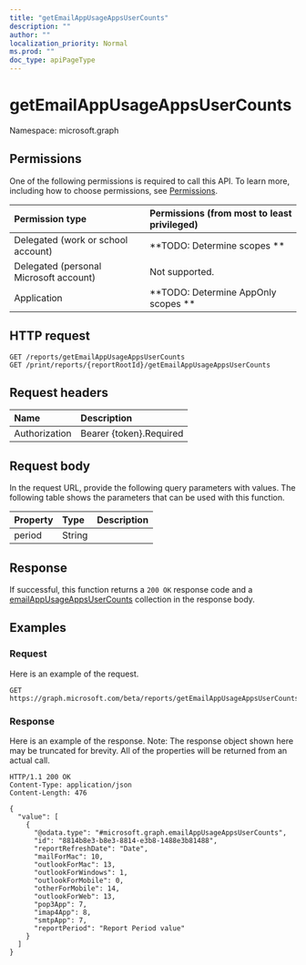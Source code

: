 ```yaml
---
title: "getEmailAppUsageAppsUserCounts"
description: ""
author: ""
localization_priority: Normal
ms.prod: ""
doc_type: apiPageType
---
```


# getEmailAppUsageAppsUserCounts

Namespace: microsoft.graph



## Permissions
One of the following permissions is required to call this API. To learn more, including how to choose permissions, see [Permissions](/concepts/permissions-reference.md).

|Permission type|Permissions (from most to least privileged)|
|:---|:---|
|Delegated (work or school account)|**TODO: Determine scopes **|
|Delegated (personal Microsoft account)|Not supported.|
|Application|**TODO: Determine AppOnly scopes **|

## HTTP request
<!-- {
  "blockType": "ignored"
}
-->
``` http
GET /reports/getEmailAppUsageAppsUserCounts
GET /print/reports/{reportRootId}/getEmailAppUsageAppsUserCounts
```

## Request headers
|Name|Description|
|:---|:---|
|Authorization|Bearer {token}.Required|

## Request body
In the request URL, provide the following query parameters with values.
The following table shows the parameters that can be used with this function.

|Property|Type|Description|
|:---|:---|:---|
|period|String||



## Response
If successful, this function returns a `200 OK` response code and a [emailAppUsageAppsUserCounts](../resources/emailappusageappsusercounts.md) collection in the response body.

## Examples

### Request
Here is an example of the request.
<!-- {
  "blockType": "request",
  "name": "reportroot_getemailappusageappsusercounts"
}
-->
``` http
GET https://graph.microsoft.com/beta/reports/getEmailAppUsageAppsUserCounts(period='parameterValue')
```

### Response
Here is an example of the response. Note: The response object shown here may be truncated for brevity. All of the properties will be returned from an actual call.
<!-- {
  "blockType": "response",
  "truncated": true,
  "@odata.type": "collection(microsoft.graph.emailappusageappsusercounts)"
}
-->
``` http
HTTP/1.1 200 OK
Content-Type: application/json
Content-Length: 476

{
  "value": [
    {
      "@odata.type": "#microsoft.graph.emailAppUsageAppsUserCounts",
      "id": "8814b8e3-b8e3-8814-e3b8-1488e3b81488",
      "reportRefreshDate": "Date",
      "mailForMac": 10,
      "outlookForMac": 13,
      "outlookForWindows": 1,
      "outlookForMobile": 0,
      "otherForMobile": 14,
      "outlookForWeb": 13,
      "pop3App": 7,
      "imap4App": 8,
      "smtpApp": 7,
      "reportPeriod": "Report Period value"
    }
  ]
}
```

